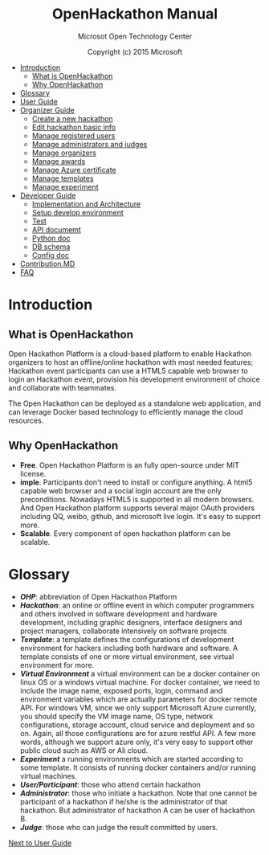 
<h1 align = "center">OpenHackathon Manual</h1>
<p align = "center">Microsot Open Technology Center</p>
<p align = "center">Copyright (c) 2015 Microsoft</p>



* [Introduction](#introduction)
  * [What is OpenHackathon](#what-is-openhackathon)
  * [Why OpenHackathon](#why-openhackathon)
* [Glossary](#glossary)
* [User Guide](https://github.com/kaiyuanshe/open-hackathon/wiki/%E5%BC%80%E6%94%BE%E9%BB%91%E5%AE%A2%E6%9D%BE%E5%B9%B3%E5%8F%B0%E4%BD%BF%E7%94%A8%E6%8C%87%E5%8D%97)
* [Organizer Guide](#organizer-guide)
  * [Create a new hackathon](https://github.com/kaiyuanshe/open-hackathon/wiki/%E5%88%9B%E5%BB%BA%E9%BB%91%E5%AE%A2%E6%9D%BE%E6%B4%BB%E5%8A%A8%E6%B5%81%E7%A8%8B)
  * [Edit hackathon basic info](#manage-hackathon-basic-info)
  * [Manage registered users](#manage-registered-users)
  * [Manage administrators and judges](#manage-administrators)
  * [Manage organizers](#manage-organizers)
  * [Manage awards](#manage-awards)
  * [Manage Azure certificate](#manage-azure-certificate)
  * [Manage templates](#manage-templates)
  * [Manage experiment](#manage-experiment)
* [Developer Guide](https://github.com/kaiyuanshe/open-hackathon/blob/master/documents/developer_guide.md)
  * [Implementation and Architecture](https://github.com/kaiyuanshe/open-hackathon/blob/master/documents/developer_guide.md#implementation-and-architecture)
  * [Setup develop environment](https://github.com/kaiyuanshe/open-hackathon/blob/master/documents/developer_guide.md#setup-development-environement)
  * [Test](https://github.com/kaiyuanshe/open-hackathon/blob/master/documents/developer_guide.md#test)
  * [API documemt](https://github.com/kaiyuanshe/open-hackathon/blob/master/documents/developer_guide.md#api-documemt)
  * [Python doc](https://github.com/kaiyuanshe/open-hackathon/blob/master/documents/developer_guide.md#python-doc)
  * [DB schema](https://github.com/kaiyuanshe/open-hackathon/blob/master/documents/developer_guide.md#db-schema)
  * [Config doc](https://github.com/kaiyuanshe/open-hackathon/wiki/config,py%E9%85%8D%E7%BD%AE%E8%AF%B4%E6%98%8E)
* [Contribution.MD](https://github.com/kaiyuanshe/open-hackathon/blob/master/CONTRIBUTION.md)
* [FAQ](https://github.com/kaiyuanshe/open-hackathon/blob/master/documents/FAQ.md)




# Introduction
## What is OpenHackathon
Open Hackathon Platform is a cloud-based platform to enable Hackathon organizers to host an offline/online hackathon with most needed features; Hackathon event participants can use a HTML5 capable web browser to login an Hackathon event, provision his development environment of choice and collaborate with teammates.

The Open Hackathon can be deployed as a standalone web application, and can leverage Docker based technology to efficiently manage the cloud resources.
## Why OpenHackathon
- **Free**. Open Hackathon Platform is an fully open-source under MIT license.
- **imple**. Participants don't need to install or configure anything. A html5 capable web browser and a social login account are the only preconditions. Nowadays HTML5 is supported in all modern browsers. And Open Hackathon platform supports several major OAuth providers including QQ, weibo, github, and microsoft live login. It's easy to support more.
- **Scalable**. Every component of open hackathon platform can be scalable.

# Glossary
- **_OHP_**: abbreviation of Open Hackathon Platform
- **_Hackathon_**: an online or offline event in which computer programmers and others involved in software development and hardware development, including graphic designers, interface designers and project managers, collaborate intensively on software projects
- **_Template_**: a template defines the configurations of  development environment for hackers including both hardware and software. A template consists of one or more virtual environment, see virtual environment for more.
- **_Virtual Environment_** a virtual environment can be a docker container on linux OS or a windows virtual machine. For docker container, we need to include the image name, exposed ports, login, command and environment variables which are actually parameters for docker remote API. For windows VM,  since we only support Microsoft Azure currently, you should specify the VM image name, OS type, network configurations, storage account, cloud service and deployment and so on. Again, all those configurations are for azure restful API.  A few more words, although we support azure only, it's very easy to support other public cloud such as AWS or Ali cloud.
- **_Experiment_** a running environments which are started according to some template. It consists of running docker containers and/or running virtual machines.
- **_User/Participant_**: those who attend certain hackathon
- **_Administrator_**: those who initiate a hackathon.  Note that one cannot be participant of a hackathon if  he/she is the administrator of that hackathon. But administrator of hackathon A can be user of hackathon B.
- **_Judge_**:  those who can judge the result committed by users.


[Next to User Guide](https://github.com/msopentechcn/open-hackathon/blob/master/documents/user_guide.md)
